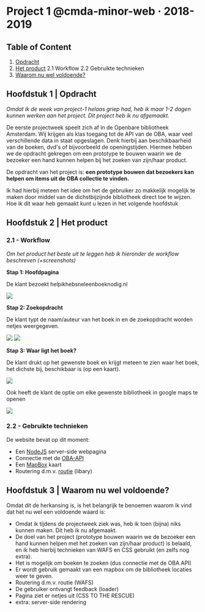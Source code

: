# Project 1 @cmda-minor-web · 2018-2019

## Table of Content
1. [Opdracht](#1)
2. [Het product](#2)
2.1 Workflow
2.2 Gebruikte technieken
3. [Waarom nu wel voldoende?](#3)

<a name="1"></a>

## Hoofdstuk 1 |  Opdracht
_Omdat ik de week van project-1 helaas griep had, heb ik maar 1-2 dagen kunnen werken aan het project. Dit project heb ik nu afgemaakt._

De eerste projectweek speelt zich af in de Openbare bibliotheek Amsterdam. Wij krijgen als klas toegang tot de API van de OBA, waar veel verschillende data in staat opgeslagen. Denk hierbij aan beschikbaarheid van de boeken, dvd's of bijvoorbeeld de openingstijden. Hiermee hebben we de opdracht gekregen om een prototype te bouwen waarin we de bezoeker een hand kunnen helpen bij het zoeken van zijn/haar product.

De opdracht van het project is: **een prototype bouwen dat bezoekers kan helpen om items uit de OBA collectie te vinden.**

Ik had hierbij meteen het idee om het de gebruiker zo makkelijk mogelijk te maken door middel van de dichstbijzijnde bibliotheek direct toe te wijzen. 
Hoe ik dit waar heb gemaakt kunt u lezen in het volgende hoofdstuk

<a name="2"></a>

## Hoofdstuk 2 | Het product

### 2.1  - Workflow
_Om het product het beste uit te leggen heb ik hieronder de workflow beschreven (+screenshots)_

**Stap 1: Hoofdpagina**

De klant bezoekt helpikhebsneleenboeknodig.nl

<img src="https://i.ibb.co/23SBssm/image.png">

**Stap 2: Zoekopdracht**

De klant typt de naam/auteur van het boek in en de zoekopdracht worden netjes weergegeven.


<img src="https://i.ibb.co/PDYjvBb/image.png">

<img src="https://i.ibb.co/khvB319/image.png">

**Stap 3: Waar ligt het boek?** 

De klant drukt op het gewenste boek en krijgt meteen te zien waar het boek, het dichste bij, beschikbaar is (op een kaart).

<img src="https://i.ibb.co/ZHmMhmC/image.png">

Ook heeft de klant de optie om elke gewenste bibliotheek in google maps te openen

<img src="https://i.ibb.co/MNHyYdh/image.png">

### 2.2 - Gebruikte technieken
De website bevat op dit moment:
- Een [NodeJS](https://nodejs.org/en/) server-side webpagina
- Connectie met de [OBA-API](https://www.oba.nl/nieuws/hva-studenten-bouwen-zoekmachine-voor-de-oba.html)
- Een [MapBox](https://www.mapbox.com/) kaart
- Routering d.m.v. [routie](http://projects.jga.me/routie/) (libary)

## Hoofdstuk 3 | Waarom nu wel voldoende?
Omdat dit de herkansing is, is het belangrijk te benoemen waarom ik vind dat het nu wel een voldoende waard is:

- Omdat ik tijdens de projectweek ziek was, heb ik toen (bijna) niks kunnen maken. Dit heb ik nu afgemaakt.
- De doel van het project (prototype bouwen waarin we de bezoeker een hand kunnen helpen met het zoeken van zijn/haar product) is belaald, en ik heb hierbij technieken van WAFS en CSS gebruikt (en zelfs nog extra). 
- Het is mogelijk om boeken te zoeken (dus connectie met de OBA API)
- Er wordt gebruik gemaakt van een mapbox om de bibliotheek locaties weer te geven.
- Routering d.m.v. routie (WAFS)
- De gebruiker ontvangt feedback (loader)
- Pagina ziet er netjes uit (CSS TO THE RESCUE)
- extra: server-side rendering